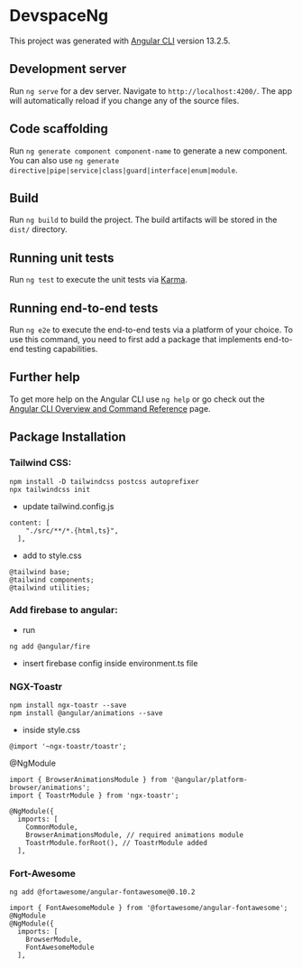 # DevspaceNg

This project was generated with [Angular CLI](https://github.com/angular/angular-cli) version 13.2.5.

## Development server

Run `ng serve` for a dev server. Navigate to `http://localhost:4200/`. The app will automatically reload if you change any of the source files.

## Code scaffolding

Run `ng generate component component-name` to generate a new component. You can also use `ng generate directive|pipe|service|class|guard|interface|enum|module`.

## Build

Run `ng build` to build the project. The build artifacts will be stored in the `dist/` directory.

## Running unit tests

Run `ng test` to execute the unit tests via [Karma](https://karma-runner.github.io).

## Running end-to-end tests

Run `ng e2e` to execute the end-to-end tests via a platform of your choice. To use this command, you need to first add a package that implements end-to-end testing capabilities.

## Further help

To get more help on the Angular CLI use `ng help` or go check out the [Angular CLI Overview and Command Reference](https://angular.io/cli) page.


## Package Installation

### Tailwind CSS:

```
npm install -D tailwindcss postcss autoprefixer
npx tailwindcss init
```
- update tailwind.config.js
```
content: [
    "./src/**/*.{html,ts}",
  ],
```
- add to style.css
```
@tailwind base;
@tailwind components;
@tailwind utilities;
```

### Add firebase to angular:

- run
```
ng add @angular/fire
```
- insert firebase config inside environment.ts file


### NGX-Toastr
```
npm install ngx-toastr --save
npm install @angular/animations --save
```
- inside style.css
```
@import '~ngx-toastr/toastr';
```
@NgModule
```
import { BrowserAnimationsModule } from '@angular/platform-browser/animations';
import { ToastrModule } from 'ngx-toastr';
```
```
@NgModule({
  imports: [
    CommonModule,
    BrowserAnimationsModule, // required animations module
    ToastrModule.forRoot(), // ToastrModule added
  ],
```

### Fort-Awesome
```
ng add @fortawesome/angular-fontawesome@0.10.2

import { FontAwesomeModule } from '@fortawesome/angular-fontawesome';
@NgModule
@NgModule({
  imports: [
    BrowserModule,
    FontAwesomeModule
  ],
```